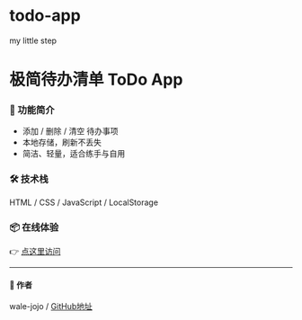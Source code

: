# todo-app
my little step
# 极简待办清单 ToDo App

### 🚩 功能简介
- 添加 / 删除 / 清空 待办事项
- 本地存储，刷新不丢失
- 简洁、轻量，适合练手与自用

### 🛠 技术栈
HTML / CSS / JavaScript / LocalStorage

### 📦 在线体验
👉 [点这里访问](https://wale-jojo.github.io/todo-app/)

---

#### 👤 作者
wale-jojo / [GitHub地址](https://github.com/wale-jojo/todo-app/)
